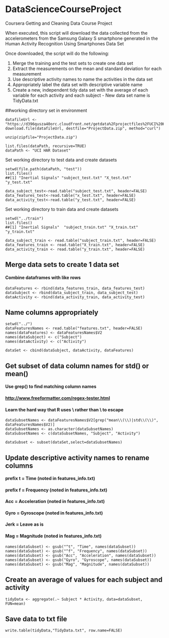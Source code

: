 # DataScienceCourseProject
Coursera Getting and Cleaning Data Course Project

When executed, this script will download the data collected from the accelerometers from the Samsung Galaxy S smartphone generated in the Human Activity Recognition Using Smartphones Data Set

Once downloaded, the script will do the following:

1. Merge the training and the test sets to create one data set
2. Extract the measurements on the mean and standard deviation for each measurement
3. Use descriptive activity names to name the activities in the data set
4. Appropriately label the data set with descriptive variable name
5. Create a new, independent tidy data set with the average of each variable for each activity and each subject - New data set name is TidyData.txt
 

##working directory set in environment
```
datafileUrl <- "https://d396qusza40orc.cloudfront.net/getdata%2Fprojectfiles%2FUCI%20HAR%20Dataset.zip"
download.file(datafileUrl, destfile="ProjectData.zip", method="curl")

unzip(zipfile="ProjectData.zip")

list.files(dataPath, recursive=TRUE)
dataPath <- "UCI HAR Dataset"
```
Set working directory to test data and create datasets
```
setwd(file.path(dataPath, "test"))
list.files()
##[1] "Inertial Signals" "subject_test.txt" "X_test.txt"          "y_test.txt"      

data_subject_test<-read.table("subject_test.txt", header=FALSE)
data_features_test<-read.table("x_test.txt", header=FALSE)
data_activity_test<-read.table("y_test.txt", header=FALSE)
```
Set working directory to train data and create datasets
```
setwd("../train")
list.files()
##[1] "Inertial Signals"  "subject_train.txt" "X_train.txt"       "y_train.txt"      

data_subject_train <- read.table("subject_train.txt", header=FALSE)
data_features_train <- read.table("X_train.txt", header=FALSE)
data_activity_train <- read.table("y_train.txt", header=FALSE)
```
##  Merge data sets to create 1 data set
#### Combine dataframes with like rows
```
dataFeatures <- rbind(data_features_train, data_features_test)
dataSubject <- rbind(data_subject_train, data_subject_test)
dataActivity <- rbind(data_activity_train, data_activity_test)
```
## Name columns appropriately
```
setwd("../")
dataFeaturesNames <- read.table("features.txt", header=FALSE)
names(dataFeatures) <- dataFeaturesNames$V2
names(dataSubject) <- c("Subject")
names(dataActivity) <- c("Activity")

dataSet <- cbind(dataSubject, dataActivity, dataFeatures)
```

## Get subset of data column names for std() or mean()
#### Use grep() to find matching column names
#### http://www.freeformatter.com/regex-tester.html
#### Learn the hard way that R uses \\ rather than \ to escape
```
dataSubsetNames <- dataFeaturesNames$V2[grep("mean\\(\\)|std\\(\\)", dataFeaturesNames$V2)]
dataSubsetNames <- as.character(dataSubsetNames)
dataSubsetNames <- c(dataSubsetNames, "Subject", "Activity")

dataSubset <- subset(dataSet,select=dataSubsetNames)
```
## Update descriptive activity names to rename columns
#### prefix t = Time (noted in features_info.txt)
#### prefix f = Frequency (noted in features_info.txt)
#### Acc = Acceleration (noted in features_info.txt)
#### Gyro = Gyroscope (noted in features_info.txt)
#### Jerk = Leave as is
#### Mag = Magnitude (noted in features_info.txt)
```
names(dataSubset) <- gsub("^t", "Time", names(dataSubset))
names(dataSubset) <- gsub("^f", "Frequency", names(dataSubset))
names(dataSubset) <- gsub("Acc", "Acceleration", names(dataSubset))
names(dataSubset) <- gsub("Gyro", "Gyroscope", names(dataSubset))
names(dataSubset) <- gsub("Mag", "Magnitude", names(dataSubset))
```
## Create an average of values for each subject and activity
```
tidyData <- aggregate(.~ Subject * Activity, data=dataSubset, FUN=mean)
```
## Save data to txt file
```
write.table(tidyData,"TidyData.txt", row.name=FALSE)
```
